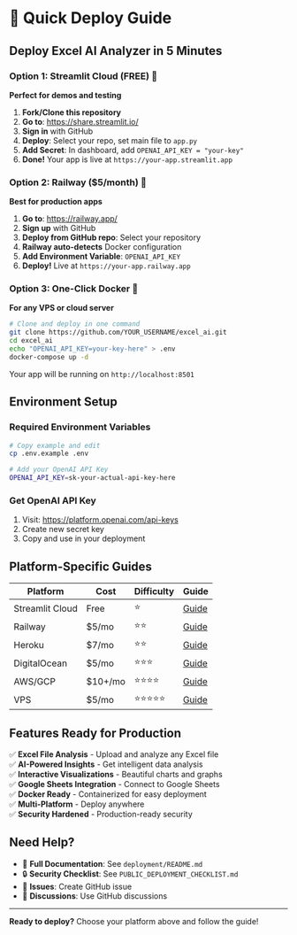 # 🚀 Quick Deploy Guide

## Deploy Excel AI Analyzer in 5 Minutes

### Option 1: Streamlit Cloud (FREE) 🌟

**Perfect for demos and testing**

1. **Fork/Clone this repository**
2. **Go to**: https://share.streamlit.io/
3. **Sign in** with GitHub
4. **Deploy**: Select your repo, set main file to `app.py`
5. **Add Secret**: In dashboard, add `OPENAI_API_KEY = "your-key"`
6. **Done!** Your app is live at `https://your-app.streamlit.app`

### Option 2: Railway ($5/month) 🚂

**Best for production apps**

1. **Go to**: https://railway.app/
2. **Sign up** with GitHub
3. **Deploy from GitHub repo**: Select your repository
4. **Railway auto-detects** Docker configuration
5. **Add Environment Variable**: `OPENAI_API_KEY`
6. **Deploy!** Live at `https://your-app.railway.app`

### Option 3: One-Click Docker 🐳

**For any VPS or cloud server**

```bash
# Clone and deploy in one command
git clone https://github.com/YOUR_USERNAME/excel_ai.git
cd excel_ai
echo "OPENAI_API_KEY=your-key-here" > .env
docker-compose up -d
```

Your app will be running on `http://localhost:8501`

## Environment Setup

### Required Environment Variables

```bash
# Copy example and edit
cp .env.example .env

# Add your OpenAI API Key
OPENAI_API_KEY=sk-your-actual-api-key-here
```

### Get OpenAI API Key

1. Visit: https://platform.openai.com/api-keys
2. Create new secret key
3. Copy and use in your deployment

## Platform-Specific Guides

| Platform | Cost | Difficulty | Guide |
|----------|------|------------|-------|
| Streamlit Cloud | Free | ⭐ | [Guide](deployment/streamlit-cloud/README.md) |
| Railway | $5/mo | ⭐⭐ | [Guide](deployment/railway/README.md) |
| Heroku | $7/mo | ⭐⭐ | [Guide](deployment/heroku/README.md) |
| DigitalOcean | $5/mo | ⭐⭐⭐ | [Guide](deployment/README.md) |
| AWS/GCP | $10+/mo | ⭐⭐⭐⭐ | [Guide](deployment/aws/README.md) |
| VPS | $5/mo | ⭐⭐⭐⭐⭐ | [Guide](deployment/vps/README.md) |

## Features Ready for Production

✅ **Excel File Analysis** - Upload and analyze any Excel file  
✅ **AI-Powered Insights** - Get intelligent data analysis  
✅ **Interactive Visualizations** - Beautiful charts and graphs  
✅ **Google Sheets Integration** - Connect to Google Sheets  
✅ **Docker Ready** - Containerized for easy deployment  
✅ **Multi-Platform** - Deploy anywhere  
✅ **Security Hardened** - Production-ready security  

## Need Help?

- 📖 **Full Documentation**: See `deployment/README.md`
- 🔒 **Security Checklist**: See `PUBLIC_DEPLOYMENT_CHECKLIST.md`
- 🐛 **Issues**: Create GitHub issue
- 💬 **Discussions**: Use GitHub discussions

---

**Ready to deploy?** Choose your platform above and follow the guide!
